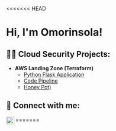 <<<<<<< HEAD
<h1>Hi, I'm Omorinsola! 
  
<h2>👨‍💻 Cloud Security Projects:</h2>

- <b>AWS Landing Zone (Terraform)</b>
  - [Python Flask Application]()
  - [Code Pipeline]()
  - [Honey Pot)]()


<h2> 🤳 Connect with me:</h2>

[<img align="left" alt="OmorinsolaMustapha | LinkedIn" width="22px" src="https://cdn.jsdelivr.net/npm/simple-icons@v3/icons/linkedin.svg" />][linkedin]



[linkedin]: https://linkedin.com/in/omorinsola-mustapha/

<!--
**joshmadakor1/joshmadakor1** is a ✨ _special_ ✨ repository because its `README.md` (this file) appears on your GitHub profile.

Here are some ideas to get you started:

- 🔭 I’m currently working on ...
- 🌱 I’m currently learning ...
- 👯 I’m looking to collaborate on ...
- 🤔 I’m looking for help with ...
- 💬 Ask me about ...
- 📫 How to reach me: ...
- 😄 Pronouns: ...
- ⚡ Fun fact: ...
-->
=======
